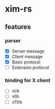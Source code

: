 # xim-rs

## features

### parser

- [x] Server message
- [x] Client message
- [x] Basic protocol
- [ ] Extension protocol

### binding for X client

- [ ] xcb
- [ ] xlib
- [ ] x11rb
